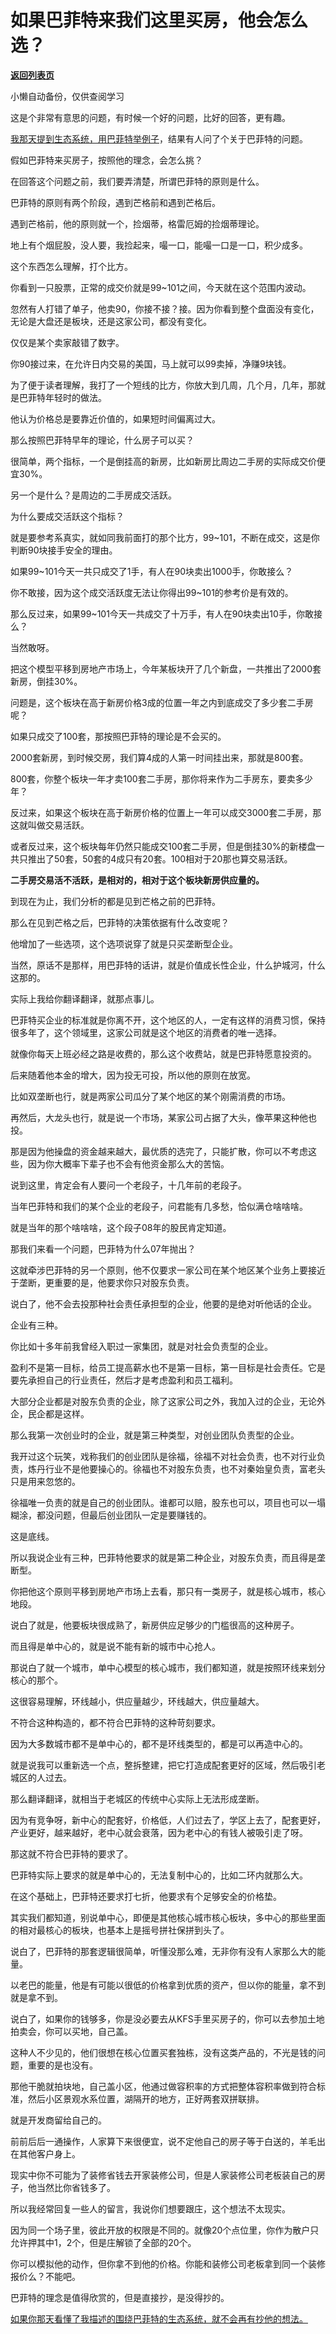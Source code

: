 # 如果巴菲特来我们这里买房，他会怎么选？

[**返回列表页**](/gzh/记忆承载)

小懒自动备份，仅供查阅学习

这是个非常有意思的问题，有时候一个好的问题，比好的回答，更有趣。

[我那天提到生态系统，用巴菲特举例子](http://mp.weixin.qq.com/s?__biz=Mzg4MTg2MzU3Mg==&mid=2247484138&idx=1&sn=9275e2389c3a93640f16a15de7db2c65&chksm=cf5e3c11f829b50720306749444e142a897e3f2b6fea69799599f2b0cb075233ba6af757dec5&scene=21#wechat_redirect)，结果有人问了个关于巴菲特的问题。

假如巴菲特来买房子，按照他的理念，会怎么挑？  

在回答这个问题之前，我们要弄清楚，所谓巴菲特的原则是什么。  

巴菲特的原则有两个阶段，遇到芒格前和遇到芒格后。

遇到芒格前，他的原则就一个，捡烟蒂，格雷厄姆的捡烟蒂理论。  

地上有个烟屁股，没人要，我捡起来，嘬一口，能嘬一口是一口，积少成多。

这个东西怎么理解，打个比方。  

你看到一只股票，正常的成交价就是99~101之间，今天就在这个范围内波动。

忽然有人打错了单子，他卖90，你接不接？接。因为你看到整个盘面没有变化，无论是大盘还是板块，还是这家公司，都没有变化。

仅仅是某个卖家敲错了数字。

你90接过来，在允许日内交易的美国，马上就可以99卖掉，净赚9块钱。

为了便于读者理解，我打了一个短线的比方，你放大到几周，几个月，几年，那就是巴菲特年轻时的做法。

他认为价格总是要靠近价值的，如果短时间偏离过大。  

那么按照巴菲特早年的理论，什么房子可以买？  

很简单，两个指标，一个是倒挂高的新房，比如新房比周边二手房的实际成交价便宜30%。  

另一个是什么？是周边的二手房成交活跃。

为什么要成交活跃这个指标？  

就是要参考系真实，就如同我前面打的那个比方，99~101，不断在成交，这是你判断90块接手安全的理由。

如果99~101今天一共只成交了1手，有人在90块卖出1000手，你敢接么？  

你不敢接，因为这个成交活跃度无法让你得出99~101的参考价是有效的。  

那么反过来，如果99~101今天一共成交了十万手，有人在90块卖出10手，你敢接么？  

当然敢呀。

把这个模型平移到房地产市场上，今年某板块开了几个新盘，一共推出了2000套新房，倒挂30%。

问题是，这个板块在高于新房价格3成的位置一年之内到底成交了多少套二手房呢？

如果只成交了100套，那按照巴菲特的理论是不会买的。  

2000套新房，到时候交房，我们算4成的人第一时间挂出来，那就是800套。

800套，你整个板块一年才卖100套二手房，那你将来作为二手房东，要卖多少年？

反过来，如果这个板块在高于新房价格的位置上一年可以成交3000套二手房，那这就叫做交易活跃。

或者反过来，这个板块每年仍然只能成交100套二手房，但是倒挂30%的新楼盘一共只推出了50套，50套的4成只有20套。100相对于20那也算交易活跃。

 **二手房交易活不活跃，是相对的，相对于这个板块新房供应量的。**

到现在为止，我们分析的都是见到芒格之前的巴菲特。  

那么在见到芒格之后，巴菲特的决策依据有什么改变呢？  

他增加了一些选项，这个选项说穿了就是只买垄断型企业。

当然，原话不是那样，用巴菲特的话讲，就是价值成长性企业，什么护城河，什么这那的。  

实际上我给你翻译翻译，就那点事儿。  

巴菲特买企业的标准就是你离不开，这个地区的人，一定有这样的消费习惯，保持很多年了，这个领域里，这家公司就是这个地区的消费者的唯一选择。  

就像你每天上班必经之路是收费的，那么这个收费站，就是巴菲特愿意投资的。  

后来随着他本金的增大，因为投无可投，所以他的原则在放宽。  

比如双垄断也行，就是两家公司瓜分了某个地区的某个刚需消费的市场。

再然后，大龙头也行，就是说一个市场，某家公司占据了大头，像苹果这种他也投。

那是因为他操盘的资金越来越大，最优质的选完了，只能扩散，你可以不考虑这些，因为你大概率下辈子也不会有他资金那么大的苦恼。

说到这里，肯定会有人要问一个老段子，十几年前的老段子。  

当年巴菲特和我们的某个企业的老段子，问君能有几多愁，恰似满仓啥啥啥。

就是当年的那个啥啥啥，这个段子08年的股民肯定知道。

那我们来看一个问题，巴菲特为什么07年抛出？  

这就牵涉巴菲特的另一个原则，他不仅要求一家公司在某个地区某个业务上要接近于垄断，更重要的是，他要求你只对股东负责。  

说白了，他不会去投那种社会责任承担型的企业，他要的是绝对听他话的企业。  

企业有三种。  

你比如十多年前我曾经入职过一家集团，就是对社会负责型的企业。  

盈利不是第一目标，给员工提高薪水也不是第一目标，第一目标是社会责任。它是要先承担自己的行业责任，然后才是考虑盈利和员工福利。

大部分企业都是对股东负责的企业，除了这家公司之外，我加入过的企业，无论外企，民企都是这样。  

那么我第一次创业时的企业，就是第三种类型，对创业团队负责型的企业。

我开过这个玩笑，戏称我们的创业团队是徐福，徐福不对社会负责，也不对行业负责，炼丹行业不是他要操心的。徐福也不对股东负责，也不对秦始皇负责，富老头只是用来忽悠的。  

徐福唯一负责的就是自己的创业团队。谁都可以赔，股东也可以，项目也可以一塌糊涂，都没问题，但最后创业团队一定是要赚钱的。

这是底线。  

所以我说企业有三种，巴菲特他要求的就是第二种企业，对股东负责，而且得是垄断型。  

你把他这个原则平移到房地产市场上去看，那只有一类房子，就是核心城市，核心地段。  

说白了就是，他要板块很成熟了，新房供应足够少的门槛很高的这种房子。  

而且得是单中心的，就是说不能有新的城市中心抢人。

那说白了就一个城市，单中心模型的核心城市，我们都知道，就是按照环线来划分核心的那个。  

这很容易理解，环线越小，供应量越少，环线越大，供应量越大。  

不符合这种构造的，都不符合巴菲特的这种苛刻要求。  

因为大多数城市都不是单中心的，都不是环线类型的，都是可以再造中心的。  

就是说我可以重新选一个点，整拆整建，把它打造成配套更好的区域，然后吸引老城区的人过去。  

那么翻译翻译，就相当于老城区的传统中心实际上无法形成垄断。  

因为有竞争呀，新中心的配套好，价格低，人们过去了，学区上去了，配套更好，产业更好，越来越好，老中心就会衰落，因为老中心的有钱人被吸引走了呀。  

那这就不符合巴菲特的要求了。  

巴菲特实际上要求的就是单中心的，无法复制中心的，比如二环内就那么大。

在这个基础上，巴菲特还要求打七折，他要求有个足够安全的价格垫。

其实我们都知道，别说单中心，即便是其他核心城市核心板块，多中心的那些里面的相对最核心的板块，也基本上是摇号拼社保拼到头了。  

说白了，巴菲特的那套逻辑很简单，听懂没那么难，无非你有没有人家那么大的能量。  

以老巴的能量，他是有可能以很低的价格拿到优质的资产，但以你的能量，拿不到就是拿不到。  

说白了，如果你的钱够多，你是没必要去从KFS手里买房子的，你可以去参加土地拍卖会，你可以买地，自己盖。  

这种人不少见的，他们很想在核心位置买套独栋，没有这类产品的，不光是钱的问题，重要的是也没有。

那他干脆就拍块地，自己盖小区，他通过做容积率的方式把整体容积率做到符合标准，然后小区景观水系位置，湖隔开的地方，正好两套双拼联排。

就是开发商留给自己的。  

前前后后一通操作，人家算下来很便宜，说不定他自己的房子等于白送的，羊毛出在其他客户身上。  

现实中你不可能为了装修省钱去开家装修公司，但是人家装修公司老板装自己的房子，他当然比你省钱多了。  

所以我经常回复一些人的留言，我说你们想要跟庄，这个想法不太现实。  

因为同一个场子里，彼此开放的权限是不同的。就像20个点位里，你作为散户只允许押其中1，2个，但是庄解锁了全部的20个。  

你可以模拟他的动作，但你拿不到他的价格。你能和装修公司老板拿到同一个装修报价么？不能吧。  

巴菲特的理念是值得欣赏的，但是直接抄，是没得抄的。

[如果你那天看懂了我描述的围绕巴菲特的生态系统，就不会再有抄他的想法。](http://mp.weixin.qq.com/s?__biz=Mzg4MTg2MzU3Mg==&mid=2247484138&idx=1&sn=9275e2389c3a93640f16a15de7db2c65&chksm=cf5e3c11f829b50720306749444e142a897e3f2b6fea69799599f2b0cb075233ba6af757dec5&scene=21#wechat_redirect)


